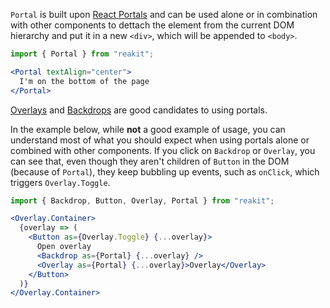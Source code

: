 `Portal` is built upon [React Portals](https://reactjs.org/docs/portals.html) and can be used alone or in combination with other components to dettach the element from the current DOM hierarchy and put it in a new `<div>`, which will be appended to `<body>`.

```jsx
import { Portal } from "reakit";

<Portal textAlign="center">
  I'm on the bottom of the page
</Portal>
```

[Overlays](../Overlay/Overlay.md) and [Backdrops](../Backdrop/Backdrop.md) are good candidates to using portals. 

In the example below, while **not** a good example of usage, you can understand most of what you should expect when using portals alone or combined with other components. If you click on `Backdrop` or `Overlay`, you can see that, even though they aren't children of `Button` in the DOM (because of `Portal`), they keep bubbling up events, such as `onClick`, which triggers `Overlay.Toggle`.

```jsx
import { Backdrop, Button, Overlay, Portal } from "reakit";

<Overlay.Container>
  {overlay => (
    <Button as={Overlay.Toggle} {...overlay}>
      Open overlay
      <Backdrop as={Portal} {...overlay} />
      <Overlay as={Portal} {...overlay}>Overlay</Overlay>
    </Button>
  )}
</Overlay.Container>
```
